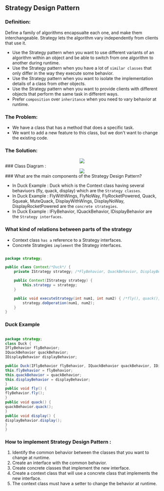 ## Strategy Design Pattern

### Definition:

Define a family of algorithms encapsualte each one, and make them interchangeable. Strategy lets the algorithm vary independently from clients that use it.

- Use the Strategy pattern when you want to use different variants of an algorithm within an object and be able to switch from one algorithm to another during runtime.
- Use the Strategy pattern when you have a lot of ``similar classes`` that only differ in the way they execute some behavior.
- Use the Strategy pattern when you want to isolate the implementation details of a class from other objects.
- Use the Strategy pattern when you want to provide clients with different objects that perform the same task in different ways.
- Prefer `composition` over `inheritance` when you need to vary behavior at runtime.

### The Problem:

- We have a class that has a method that does a specific task.
- We want to add a new feature to this class, but we don't want to change the existing code.

### The Solution:
<div align="center">
<img src="https://blog.ankitsanghvi.in/content/images/2021/04/strat-cat.jpg">
</div>
### Class Diagram :

<div align="center">
<img src="https://media.geeksforgeeks.org/wp-content/uploads/classss.jpg">
</div>
### What are the main components of the Strategy Design Pattern?

- In Duck Example : Duck which is the Context class having several behaviuors (fly, quack, display) which are the ``Strategy classes``.
- In Duck Example : FlyWithWings, FlyNoWay, FlyRocketPowered, Quack, Squeak, MuteQuack, DisplayWithWings, DisplayNoWay, DisplayRocketPowered are the ``concrete strategies``.
- In Duck Example : IFlyBehavior, IQuackBehavior, IDisplayBehavior are the ``Strategy interfaces``.


### What kind of relations between parts of the strategy
- Context class ``has a`` reference to a Strategy interfaces.
- Concrete Strategies ``implement`` the Strategy interfaces.


```java

package strategy;

public class Context/*Duck*/ {
    private IStrategy strategy; /*FlyBehavior, QuackBehavior, DisplayBehavior*/

    public Context(IStrategy strategy) {
        this.strategy = strategy;
    }

    public void executeStrategy(int num1, int num2) { /*fly(), quack(), display()*/
        strategy.doOperation(num1, num2);
    }
}

```

### Duck Example

```java

package strategy;
class Duck {
IFlyBehavior flyBehavior;
IQuackBehavior quackBehavior;
IDisplayBehavior displayBehavior;

public Duck(IFlyBehavior flyBehavior, IQuackBehavior quackBehavior, IDisplayBehavior displayBehavior) {
this.flyBehavior = flyBehavior;
this.quackBehavior = quackBehavior;
this.displayBehavior = displayBehavior;
}
public void fly() {
flyBehavior.fly();
}
public void quack() {
quackBehavior.quack();
}
public void display() {
displayBehavior.display();
}
}

```

### How to implement Strategy Design Pattern :
1. Identify the common behavior between the classes that you want to change at runtime.
2. Create an interface with the common behavior.
3. Create concrete classes that implement the new interface.
4. Create a context class that will use a concrete class that implements the new interface.
5. The context class must have a setter to change the behavior at runtime.
